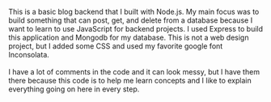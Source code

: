 This is a basic blog backend that I built with Node.js. My main focus was to build something that can post, get, and delete from a database because I want to learn to use JavaScript for backend projects. I used Express to build this application and Mongodb for my database.
This is not a web design project, but I added some CSS and used my favorite google font Inconsolata.
<br>
<br>
I have a lot of comments in the code and it can look messy, but I have them there because this code is to help me learn concepts and I like to explain everything going on here in every step.







